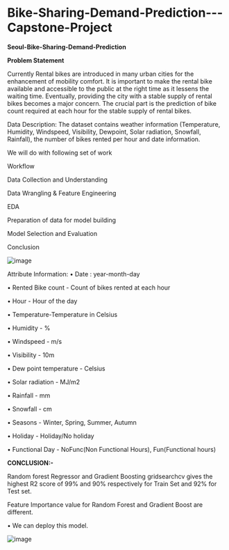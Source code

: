 # Bike-Sharing-Demand-Prediction---Capstone-Project

**Seoul-Bike-Sharing-Demand-Prediction**

**Problem Statement**

Currently Rental bikes are introduced in many urban cities for the enhancement of mobility comfort. It is important to make the rental bike available and accessible to the public at the right time as it lessens the waiting time. Eventually, providing the city with a stable supply of rental bikes becomes a major concern. The crucial part is the prediction of bike count required at each hour for the stable supply of rental bikes.

Data Description:
The dataset contains weather information (Temperature, Humidity, Windspeed, Visibility, Dewpoint, Solar radiation, Snowfall, Rainfall), the number of bikes rented per hour and date information.

We will do with following set of work

Workflow

Data Collection and Understanding

Data Wrangling & Feature Engineering

EDA

Preparation of data for model building

Model Selection and Evaluation

Conclusion

![image](https://user-images.githubusercontent.com/94465266/209511938-d5fc6338-dcde-4a1c-82ec-6b8ed2c03250.png)


Attribute Information:
• Date : year-month-day

• Rented Bike count - Count of bikes rented at each hour

• Hour - Hour of the day

• Temperature-Temperature in Celsius

• Humidity - %

• Windspeed - m/s

• Visibility - 10m

• Dew point temperature - Celsius

• Solar radiation - MJ/m2

• Rainfall - mm

• Snowfall - cm

• Seasons - Winter, Spring, Summer, Autumn

• Holiday - Holiday/No holiday

• Functional Day - NoFunc(Non Functional Hours), Fun(Functional hours)



**CONCLUSION:-**

Random forest Regressor and Gradient Boosting gridsearchcv gives the highest R2 score of 99% and 90% respectively for Train Set and 92% for Test set.

Feature Importance value for Random Forest and Gradient Boost are different.

• We can deploy this model.

![image](https://user-images.githubusercontent.com/94465266/209511858-62b5bc73-a882-4710-905b-c2e5ba426f2c.png)

